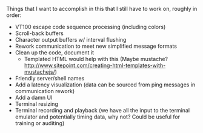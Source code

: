 
Things that I want to accomplish in this that I still have to work on, roughly
in order:

* VT100 escape code sequence processing (including colors)
* Scroll-back buffers
* Character output buffers w/ interval flushing
* Rework communication to meet new simplified message formats
* Clean up the code, document it
  * Templated HTML would help with this (Maybe mustache?
    http://www.sitepoint.com/creating-html-templates-with-mustachejs/)
* Friendly server/shell names
* Add a latency visualization (data can be sourced from ping messages in
  communication rework)
* Add a damn UI
* Terminal resizing
* Terminal recording and playback (we have all the input to the terminal
  emulator and potentially timing data, why not? Could be useful for training
  or auditing)
